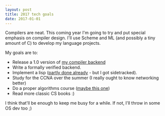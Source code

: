 ```yaml
---
layout: post
title: 2017 tech goals
date: 2017-01-01
---
```


Compilers are neat. This coming year I'm going to try and put special emphasis on compiler design. I'll use Scheme and ML (and possibly a tiny amount of C) to develop my language projects.

My goals are to:

* Release a 1.0 version of [my compiler backend](https://github.com/charles-l/dirt)
* Write a formally verified backend.
* Implement a lisp ([partly done already](https://github.com/charles-l/po) - but I got sidetracked).
* Study for the CCNA over the summer (I really ought to know networking better)
* Do a proper algorithms course ([maybe this one](https://www.coursera.org/specializations/data-structures-algorithms))
* Read more classic CS books :)

I think that'll be enough to keep me busy for a while. If not, I'll throw in some OS dev too ;)
